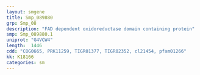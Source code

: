 ```yaml
---
layout: smgene
title: Smp_089880
grp: Smp_08
description: "FAD dependent oxidoreductase domain containing protein"
smp: Smp_089880.1
uniprot: "G4VCW4"
length:  1446
cdd: "COG0665, PRK11259, TIGR01377, TIGR02352, cl21454, pfam01266"
kk: K18166
categories: sm
---
```

